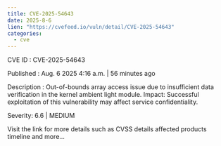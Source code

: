 ```yaml
--- 
title: CVE-2025-54643
date: 2025-8-6
lien: "https://cvefeed.io/vuln/detail/CVE-2025-54643"
categories:
  - cve
---
```


CVE ID : CVE-2025-54643

Published :  Aug. 6
2025
4:16 a.m. | 56 minutes ago

Description : Out-of-bounds array access issue due to insufficient data verification in the kernel ambient light module.
Impact: Successful exploitation of this vulnerability may affect service confidentiality.

Severity: 6.6 | MEDIUM

Visit the link for more details
such as CVSS details
affected products
timeline
and more...

